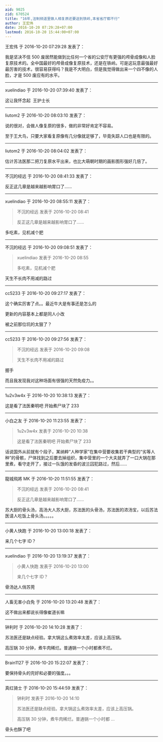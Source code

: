 ```yaml
---
aid: 9025
zid: 670524
title: "16年,法制频道里做人相复原还要送到铁岭,本省省厅都不行"
author: 王宏伟
date: 2016-10-20 07:29:28+07:00
lastmod: 2016-10-20 15:44:00+07:00
---
```


王宏伟 于 2016-10-20 07:29:28 发表了：

我是坚决不信 500 废居然能做到比任何一个省的公安厅有更强的颅骨成像和人脸复原技术的。全中国最好的颅骨成像复原技术，还是在铁岭。可是这玩意最强最好最厉害的技术，很容易获得吗？我是不大明白，但是我觉得做出来一个四不像的人脸，才是 500 废应有的水平。

---

xuelindiao 于 2016-10-20 07:39:40 发表了：

这让我怀念起&nbsp;&nbsp;王护士长

---

liutom2 于 2016-10-20 08:03:10 发表了：

说的很对，会做人像复原的很多，做的非常好肯定不容易。

至于王大鸟，只要大家看复原像有几分像就足够了，毕竟失踪人口也是有限的。

---

liutom2 于 2016-10-20 08:04:02 发表了：

估计苏法医那二把刀复原水平出来，也比大萌朝时期的画影图形强好几倍了。

---

不沉的经远 于 2016-10-20 08:41:33 发表了：

反正这几章是越来越影响胃口了……

---

xuelindiao 于 2016-10-20 08:55:11 发表了：

> 不沉的经远 发表于 2016-10-20 08:41
>
> 反正这几章是越来越影响胃口了……

多吃素，见机减个肥

---

不沉的经远 于 2016-10-20 09:08:51 发表了：

> xuelindiao 发表于 2016-10-20 08:55
>
> 多吃素，见机减个肥

天生不长肉不用减的路过

---

cc5233 于 2016-10-20 09:27:17 发表了：

这个确实厉害了点。。最近牛大是有事还是怎么的

更新的内容基本上都是同人小改

被之前那位坑的太狠了？

---

cc5233 于 2016-10-20 09:27:56 发表了：

> 不沉的经远 发表于 2016-10-20 09:08
>
> 天生不长肉不用减的路过

握手

而且我发现我对这种场面有很强的天然免疫力。。

---

1u2v3w4x 于 2016-10-20 10:38:13 发表了：

这是看了法医秦明吧 开始煮尸块了 233

---

小白之友 于 2016-10-20 11:23:55 发表了：

> 1u2v3w4x 发表于 2016-10-20 10:38
>
> 这是看了法医秦明吧 开始煮尸块了 233

话说国外从前就有个段子，某纳粹“人种学家”在集中营要收集若干典型的“劣等人种”的骨骸，尸体找到之后要去掉组织，集中营里的一个大夫就弄了一口大锅在那里煮，看守走开了，接过一队饿的发昏的波兰囚犯路过，然后……

---

龍城飛將 MK 于 2016-10-20 11:51:55 发表了：

> 不沉的经远 发表于 2016-10-20 08:41
>
> 反正这几章是越来越影响胃口了……

苏大厨的骨头汤，高汤大人苏大厨，苏法医的头骨汤，苏法医的浓汤宝，以后苏法医请人吃饭上骨头汤。。。。。

---

小黄人快跑 于 2016-10-20 13:00:18 发表了：

来几个七字 ID？

---

xuelindiao 于 2016-10-20 13:19:37 发表了：

> 小黄人快跑 发表于 2016-10-20 13:00
>
> 来几个七字 ID？

骨汤达人俏苏莞

---

人畜无害小白免 于 2016-10-20 13:20:48 发表了：

这不做出来都说长得像崔道长嘛

---

钟利时 于 2016-10-20 14:10:28 发表了：

苏法医还是缺点经验。拿大锅这么煮效率太差，应该上高压锅。

高压锅 30 分钟，煮牛肉稀烂。普通锅一个小时都煮不烂。

---

Brain1127 于 2016-10-20 15:22:07 发表了：

要保持骨头的完好和必要的强度。。。

---

真红骑士 于 2016-10-20 15:44:59 发表了：

> 钟利时 发表于 2016-10-20 14:10
>
> 苏法医还是缺点经验。拿大锅这么煮效率太差，应该上高压锅。
>
> 高压锅 30 分钟，煮牛肉稀烂。普通锅一个小时都 ...

骨头也酥了吧

---
